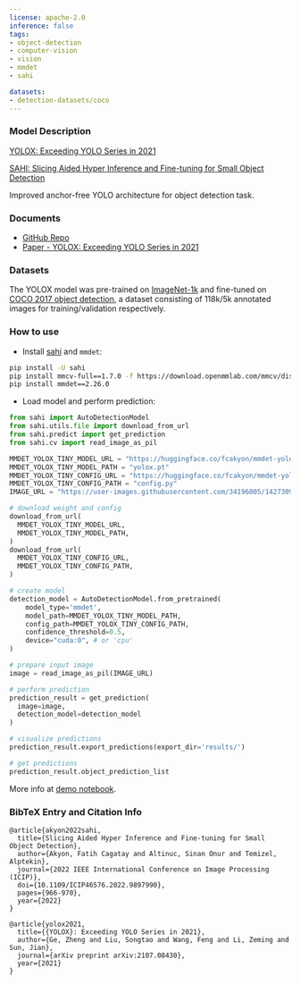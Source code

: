 ```yaml
---
license: apache-2.0
inference: false
tags:
- object-detection
- computer-vision
- vision
- mmdet
- sahi

datasets:
- detection-datasets/coco
---
```


### Model Description
[YOLOX: Exceeding YOLO Series in 2021](https://arxiv.org/abs/2107.08430)

[SAHI: Slicing Aided Hyper Inference and Fine-tuning for Small Object Detection](https://arxiv.org/abs/2202.06934)

Improved anchor-free YOLO architecture for object detection task.


### Documents
- [GitHub Repo](https://github.com/open-mmlab/mmdetection/blob/master/configs/yolox/README.md)
- [Paper - YOLOX: Exceeding YOLO Series in 2021](https://arxiv.org/abs/2107.08430)
  
### Datasets
The YOLOX model was pre-trained on [ImageNet-1k](https://huggingface.co/datasets/imagenet2012) and fine-tuned on [COCO 2017 object detection](https://cocodataset.org/#download), a dataset consisting of 118k/5k annotated images for training/validation respectively. 


### How to use

- Install [sahi](https://github.com/obss/sahi) and `mmdet`:

```bash
pip install -U sahi
pip install mmcv-full==1.7.0 -f https://download.openmmlab.com/mmcv/dist/cu113/torch1.11.0/index.html
pip install mmdet==2.26.0
```

- Load model and perform prediction:

```python
from sahi import AutoDetectionModel
from sahi.utils.file import download_from_url
from sahi.predict import get_prediction
from sahi.cv import read_image_as_pil

MMDET_YOLOX_TINY_MODEL_URL = "https://huggingface.co/fcakyon/mmdet-yolox-tiny/resolve/main/yolox_tiny_8x8_300e_coco_20211124_171234-b4047906.pth"
MMDET_YOLOX_TINY_MODEL_PATH = "yolox.pt"
MMDET_YOLOX_TINY_CONFIG_URL = "https://huggingface.co/fcakyon/mmdet-yolox-tiny/raw/main/yolox_tiny_8x8_300e_coco.py"
MMDET_YOLOX_TINY_CONFIG_PATH = "config.py"
IMAGE_URL = "https://user-images.githubusercontent.com/34196005/142730935-2ace3999-a47b-49bb-83e0-2bdd509f1c90.jpg"

# download weight and config
download_from_url(
  MMDET_YOLOX_TINY_MODEL_URL,
  MMDET_YOLOX_TINY_MODEL_PATH,
)
download_from_url(
  MMDET_YOLOX_TINY_CONFIG_URL,
  MMDET_YOLOX_TINY_CONFIG_PATH,
)

# create model
detection_model = AutoDetectionModel.from_pretrained(
    model_type='mmdet',
    model_path=MMDET_YOLOX_TINY_MODEL_PATH,
    config_path=MMDET_YOLOX_TINY_CONFIG_PATH,
    confidence_threshold=0.5,
    device="cuda:0", # or 'cpu'
)

# prepare input image
image = read_image_as_pil(IMAGE_URL)

# perform prediction
prediction_result = get_prediction(
  image=image,
  detection_model=detection_model
)

# visualize predictions
prediction_result.export_predictions(export_dir='results/')

# get predictions
prediction_result.object_prediction_list
```

More info at [demo notebook](https://github.com/obss/sahi/blob/main/demo/inference_for_mmdetection.ipynb).

### BibTeX Entry and Citation Info
```
@article{akyon2022sahi,
  title={Slicing Aided Hyper Inference and Fine-tuning for Small Object Detection},
  author={Akyon, Fatih Cagatay and Altinuc, Sinan Onur and Temizel, Alptekin},
  journal={2022 IEEE International Conference on Image Processing (ICIP)},
  doi={10.1109/ICIP46576.2022.9897990},
  pages={966-970},
  year={2022}
}
```
```
@article{yolox2021,
  title={{YOLOX}: Exceeding YOLO Series in 2021},
  author={Ge, Zheng and Liu, Songtao and Wang, Feng and Li, Zeming and Sun, Jian},
  journal={arXiv preprint arXiv:2107.08430},
  year={2021}
}
```